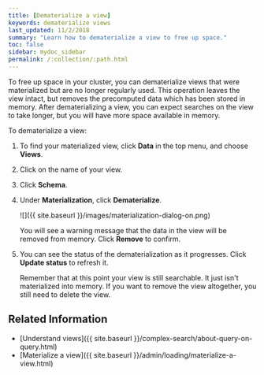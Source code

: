 ```yaml
---
title: [Dematerialize a view]
keywords: dematerialize views
last_updated: 11/2/2018
summary: "Learn how to dematerialize a view to free up space."
toc: false
sidebar: mydoc_sidebar
permalink: /:collection/:path.html
---
```


To free up space in your cluster, you can dematerialize views that were materialized but are no longer regularly used. This operation leaves the view intact, but removes the precomputed data which has been stored in memory. After dematerializing a view, you can expect searches on the view to take longer, but you will have more space available in memory.

To dematerialize a view:

1. To find your materialized view, click **Data** in the top menu, and choose **Views**.
2. Click on the name of your view.
3. Click **Schema**.
6. Under **Materialization**, click **Dematerialize**.

   ![]({{ site.baseurl }}/images/materialization-dialog-on.png)

   You will see a warning message that the data in the view will be removed from memory. Click **Remove** to confirm.

7. You can see the status of the dematerialization as it progresses. Click **Update status** to refresh it.

   Remember that at this point your view is still searchable. It just isn't materialized into memory. If you want to remove the view altogether, you still need to delete the view.

## Related Information

-   [Understand views]({{ site.baseurl }}/complex-search/about-query-on-query.html)  
-   [Materialize a view]({{ site.baseurl }}/admin/loading/materialize-a-view.html)  
